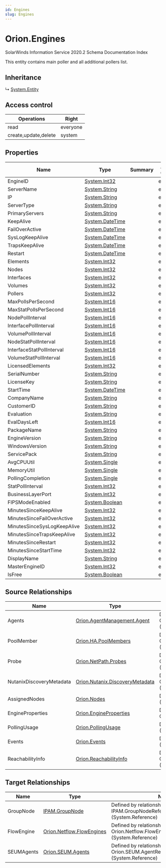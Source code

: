 ```yaml
---
id: Engines
slug: Engines
---
```


# Orion.Engines

SolarWinds Information Service 2020.2 Schema Documentation Index

This entity contains main poller and all additional pollers list.

## Inheritance

↳ [System.Entity](./../System/Entity)

## Access control

| Operations | Right |
| ------ | ------ |
| read | everyone |
| create,update,delete | system |

## Properties

| Name | Type | Summary | Access Control |
| ------ | ------ | ------ | ------ |
| EngineID | [System.Int32](https://docs.microsoft.com/en-us/dotnet/api/system.int32) |  | everyone |
| ServerName | [System.String](https://docs.microsoft.com/en-us/dotnet/api/system.string) |  | everyone |
| IP | [System.String](https://docs.microsoft.com/en-us/dotnet/api/system.string) |  | everyone |
| ServerType | [System.String](https://docs.microsoft.com/en-us/dotnet/api/system.string) |  | everyone |
| PrimaryServers | [System.String](https://docs.microsoft.com/en-us/dotnet/api/system.string) |  | everyone |
| KeepAlive | [System.DateTime](https://docs.microsoft.com/en-us/dotnet/api/system.datetime) |  | everyone |
| FailOverActive | [System.DateTime](https://docs.microsoft.com/en-us/dotnet/api/system.datetime) |  | everyone |
| SysLogKeepAlive | [System.DateTime](https://docs.microsoft.com/en-us/dotnet/api/system.datetime) |  | everyone |
| TrapsKeepAlive | [System.DateTime](https://docs.microsoft.com/en-us/dotnet/api/system.datetime) |  | everyone |
| Restart | [System.DateTime](https://docs.microsoft.com/en-us/dotnet/api/system.datetime) |  | everyone |
| Elements | [System.Int32](https://docs.microsoft.com/en-us/dotnet/api/system.int32) |  | everyone |
| Nodes | [System.Int32](https://docs.microsoft.com/en-us/dotnet/api/system.int32) |  | everyone |
| Interfaces | [System.Int32](https://docs.microsoft.com/en-us/dotnet/api/system.int32) |  | everyone |
| Volumes | [System.Int32](https://docs.microsoft.com/en-us/dotnet/api/system.int32) |  | everyone |
| Pollers | [System.Int32](https://docs.microsoft.com/en-us/dotnet/api/system.int32) |  | everyone |
| MaxPollsPerSecond | [System.Int16](https://docs.microsoft.com/en-us/dotnet/api/system.int16) |  | everyone |
| MaxStatPollsPerSecond | [System.Int16](https://docs.microsoft.com/en-us/dotnet/api/system.int16) |  | everyone |
| NodePollInterval | [System.Int16](https://docs.microsoft.com/en-us/dotnet/api/system.int16) |  | everyone |
| InterfacePollInterval | [System.Int16](https://docs.microsoft.com/en-us/dotnet/api/system.int16) |  | everyone |
| VolumePollInterval | [System.Int16](https://docs.microsoft.com/en-us/dotnet/api/system.int16) |  | everyone |
| NodeStatPollInterval | [System.Int16](https://docs.microsoft.com/en-us/dotnet/api/system.int16) |  | everyone |
| InterfaceStatPollInterval | [System.Int16](https://docs.microsoft.com/en-us/dotnet/api/system.int16) |  | everyone |
| VolumeStatPollInterval | [System.Int16](https://docs.microsoft.com/en-us/dotnet/api/system.int16) |  | everyone |
| LicensedElements | [System.Int32](https://docs.microsoft.com/en-us/dotnet/api/system.int32) |  | everyone |
| SerialNumber | [System.String](https://docs.microsoft.com/en-us/dotnet/api/system.string) |  | everyone |
| LicenseKey | [System.String](https://docs.microsoft.com/en-us/dotnet/api/system.string) |  | everyone |
| StartTime | [System.DateTime](https://docs.microsoft.com/en-us/dotnet/api/system.datetime) |  | everyone |
| CompanyName | [System.String](https://docs.microsoft.com/en-us/dotnet/api/system.string) |  | everyone |
| CustomerID | [System.String](https://docs.microsoft.com/en-us/dotnet/api/system.string) |  | everyone |
| Evaluation | [System.String](https://docs.microsoft.com/en-us/dotnet/api/system.string) |  | everyone |
| EvalDaysLeft | [System.Int16](https://docs.microsoft.com/en-us/dotnet/api/system.int16) |  | everyone |
| PackageName | [System.String](https://docs.microsoft.com/en-us/dotnet/api/system.string) |  | everyone |
| EngineVersion | [System.String](https://docs.microsoft.com/en-us/dotnet/api/system.string) |  | everyone |
| WindowsVersion | [System.String](https://docs.microsoft.com/en-us/dotnet/api/system.string) |  | everyone |
| ServicePack | [System.String](https://docs.microsoft.com/en-us/dotnet/api/system.string) |  | everyone |
| AvgCPUUtil | [System.Single](https://docs.microsoft.com/en-us/dotnet/api/system.single) |  | everyone |
| MemoryUtil | [System.Single](https://docs.microsoft.com/en-us/dotnet/api/system.single) |  | everyone |
| PollingCompletion | [System.Single](https://docs.microsoft.com/en-us/dotnet/api/system.single) |  | everyone |
| StatPollInterval | [System.Int32](https://docs.microsoft.com/en-us/dotnet/api/system.int32) |  | everyone |
| BusinessLayerPort | [System.Int32](https://docs.microsoft.com/en-us/dotnet/api/system.int32) |  | everyone |
| FIPSModeEnabled | [System.Boolean](https://docs.microsoft.com/en-us/dotnet/api/system.boolean) |  | everyone |
| MinutesSinceKeepAlive | [System.Int32](https://docs.microsoft.com/en-us/dotnet/api/system.int32) |  | everyone |
| MinutesSinceFailOverActive | [System.Int32](https://docs.microsoft.com/en-us/dotnet/api/system.int32) |  | everyone |
| MinutesSinceSysLogKeepAlive | [System.Int32](https://docs.microsoft.com/en-us/dotnet/api/system.int32) |  | everyone |
| MinutesSinceTrapsKeepAlive | [System.Int32](https://docs.microsoft.com/en-us/dotnet/api/system.int32) |  | everyone |
| MinutesSinceRestart | [System.Int32](https://docs.microsoft.com/en-us/dotnet/api/system.int32) |  | everyone |
| MinutesSinceStartTime | [System.Int32](https://docs.microsoft.com/en-us/dotnet/api/system.int32) |  | everyone |
| DisplayName | [System.String](https://docs.microsoft.com/en-us/dotnet/api/system.string) |  | everyone |
| MasterEngineID | [System.Int32](https://docs.microsoft.com/en-us/dotnet/api/system.int32) |  | everyone |
| IsFree | [System.Boolean](https://docs.microsoft.com/en-us/dotnet/api/system.boolean) |  | everyone |

## Source Relationships

| Name | Type | Notes |
| ------ | ------ | ------ |
| Agents | [Orion.AgentManagement.Agent](./../Orion.AgentManagement/Agent) | Defined by relationship Orion.AgentManagement.EngineReferencesAgent (System.Reference) |
| PoolMember | [Orion.HA.PoolMembers](./../Orion.HA/PoolMembers) | Defined by relationship Orion.EnginesReferencesPoolMembers (System.Reference) |
| Probe | [Orion.NetPath.Probes](./../Orion.NetPath/Probes) | Defined by relationship Orion.NPM.NetPath.EnginesReferencesProbes (System.Reference) |
| NutanixDiscoveryMetadata | [Orion.Nutanix.DiscoveryMetadata](./../Orion.Nutanix/DiscoveryMetadata) | Defined by relationship Orion.Nutanix.DiscoveryMetadataReferencesPollingEngine (System.Reference) |
| AssignedNodes | [Orion.Nodes](./../Orion/Nodes) | Defined by relationship Orion.EngineHostsNodes (System.Reference) |
| EngineProperties | [Orion.EngineProperties](./../Orion/EngineProperties) | Defined by relationship Orion.EnginesHostsEngineProperties (System.Hosting) |
| PollingUsage | [Orion.PollingUsage](./../Orion/PollingUsage) | Defined by relationship Orion.EnginesHostsPollingUsage (System.Hosting) |
| Events | [Orion.Events](./../Orion/Events) | Defined by relationship Orion.EnginesHostsEvents (System.Reference) |
| ReachabilityInfo | [Orion.ReachabilityInfo](./../Orion/ReachabilityInfo) | Defined by relationship Orion.EnginesReferencesReachabilityInfo (System.Reference) |

## Target Relationships

| Name | Type | Notes |
| ------ | ------ | ------ |
| GroupNode | [IPAM.GroupNode](./../IPAM/GroupNode) | Defined by relationship IPAM.GroupNodeReferenceEngine (System.Reference) |
| FlowEngine | [Orion.Netflow.FlowEngines](./../Orion.Netflow/FlowEngines) | Defined by relationship Orion.Netflow.FlowEnginesReferencesEngines (System.Reference) |
| SEUMAgents | [Orion.SEUM.Agents](./../Orion.SEUM/Agents) | Defined by relationship Orion.SEUM.AgentReferencesEngine (System.Reference) |

